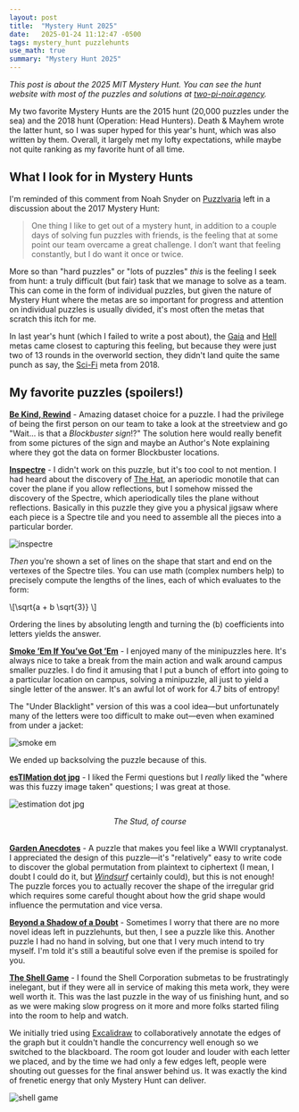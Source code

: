 ```yaml
---
layout: post
title:  "Mystery Hunt 2025"
date:   2025-01-24 11:12:47 -0500
tags: mystery_hunt puzzlehunts
use_math: true
summary: "Mystery Hunt 2025"
---
```


*This post is about the 2025 MIT Mystery Hunt. You can see the hunt website with most of the puzzles and solutions at [two-pi-noir.agency](https://www.two-pi-noir.agency/).*

My two favorite Mystery Hunts are the 2015 hunt (20,000 puzzles under the sea) and the 2018 hunt (Operation: Head Hunters). Death & Mayhem wrote the latter hunt, so I was super hyped for this year's hunt, which was also written by them. Overall, it largely met my lofty expectations, while maybe not quite ranking as my favorite hunt of all time.

<!--more-->

## What I look for in Mystery Hunts

I'm reminded of this comment from Noah Snyder on [Puzzlvaria](https://puzzlvaria.wordpress.com/2017/01/20/mystery-hunt-2017-part-4team-size-and-hunt-length/#comment-67) left in a discussion about the 2017 Mystery Hunt:

> One thing I like to get out of a mystery hunt, in addition to a couple days of solving fun puzzles with friends, is the feeling that at some point our team overcame a great challenge. I don’t want that feeling constantly, but I do want it once or twice.

More so than "hard puzzles" or "lots of puzzles" _this_ is the feeling I seek from hunt: a truly difficult (but fair) task that we manage to solve as a team. This can come in the form of individual puzzles, but given the nature of Mystery Hunt where the metas are so important for progress and attention on individual puzzles is usually divided, it's most often the metas that scratch this itch for me.

In last year's hunt (which I failed to write a post about), the [Gaia](https://puzzles.mit.edu/2024/mythstoryhunt.world/puzzles/gaia) and [Hell](https://puzzles.mit.edu/2024/mythstoryhunt.world/puzzles/a-rift-in-hades) metas came closest to capturing this feeling, but because they were just two of 13 rounds in the overworld section, they didn't land quite the same punch as say, the [Sci-Fi](https://puzzles.mit.edu/2018/full/island/scifi.html) meta from 2018.


## My favorite puzzles (spoilers!)

[**Be Kind, Rewind**](https://www.two-pi-noir.agency/puzzles/be_kind_rewind) - Amazing dataset choice for a puzzle. I had the privilege of being the first person on our team to take a look at the streetview and go "Wait... is that a *Blockbuster sign*!?" The solution here would really benefit from some pictures of the sign and maybe an Author's Note explaining where they got the data on former Blockbuster locations.

[**Inspectre**](https://www.two-pi-noir.agency/puzzles/the_inspectre) - I didn't work on this puzzle, but it's too cool to not mention. I had heard about the discovery of [The Hat](https://en.wikipedia.org/wiki/Einstein_problem), an aperiodic monotile that can cover the plane if you allow reflections, but I somehow missed the discovery of the Spectre, which aperiodically tiles the plane without reflections. Basically in this puzzle they give you a physical jigsaw where each piece is a Spectre tile and you need to assemble all the pieces into a particular border.

![inspectre]({{site.baseurl}}/assets/mysteryhunt2025/inspectre.jpg)

_Then_ you're shown a set of lines on the shape that start and end on the vertexes of the Spectre tiles. You can use math (complex numbers help) to precisely compute the lengths of the lines, each of which evaluates to the form:

\\[\sqrt{a + b \sqrt{3}} \\]

Ordering the lines by absoluting length and turning the \(b\) coefficients into letters yields the answer.

[**Smoke ’Em If You’ve Got ’Em**](https://www.two-pi-noir.agency/puzzles/smoke_em_if_you’ve_got_em) - I enjoyed many of the minipuzzles here. It's always nice to take a break from the main action and walk around campus smaller puzzles. I do find it amusing that I put a bunch of effort into going to a particular location on campus, solving a minipuzzle, all just to yield a single letter of the answer. It's an awful lot of work for 4.7 bits of entropy!

The "Under Blacklight" version of this was a cool idea—but unfortunately many of the letters were too difficult to make out—even when examined from under a jacket:

![smoke em]({{site.baseurl}}/assets/mysteryhunt2025/smoke-em.jpg)

We ended up backsolving the puzzle because of this.

[**esTIMation dot jpg**](https://www.two-pi-noir.agency/puzzles/estimation_dot_jpg) - I liked the Fermi questions but I *really* liked the "where was this fuzzy image taken" questions; I was great at those.

![estimation dot jpg]({{site.baseurl}}/assets/mysteryhunt2025/estimation.jpg)

<center><em>The Stud, of course</em></center><br>

[**Garden Anecdotes**](https://www.two-pi-noir.agency/puzzles/garden_anecdotes) - A puzzle that makes you feel like a WWII cryptanalyst. I appreciated the design of this puzzle—it's "relatively" easy to write code to discover the global permutation from plaintext to ciphertext (I mean, I doubt I could do it, but [*Windsurf*](https://codeium.com/windsurf) certainly could), but this is not enough! The puzzle forces you to actually recover the shape of the irregular grid which requires some careful thought about how the grid shape would influence the permutation and vice versa.

[**Beyond a Shadow of a Doubt**](https://www.two-pi-noir.agency/puzzles/beyond_a_shadow_of_a_doubt) - Sometimes I worry that there are no more novel ideas left in puzzlehunts, but then, I see a puzzle like this. Another puzzle I had no hand in solving, but one that I very much intend to try myself. I'm told it's still a beautiful solve even if the premise is spoiled for you.

[**The Shell Game**](https://www.two-pi-noir.agency/puzzles/the_shell_game) - I found the Shell Corporation submetas to be frustratingly inelegant, but if they were all in service of making this meta work, they were well worth it. This was the last puzzle in the way of us finishing hunt, and so as we were making slow progress on it more and more folks started filing into the room to help and watch.

We initially tried using [Excalidraw](https://excalidraw.com/) to collaboratively annotate the edges of the graph but it couldn't handle the concurrency well enough so we switched to the blackboard. The room got louder and louder with each letter we placed, and by the time we had only a few edges left, people were shouting out guesses for the final answer behind us. It was exactly the kind of frenetic energy that only Mystery Hunt can deliver.

![shell game]({{site.baseurl}}/assets/mysteryhunt2025/shell-game.jpg)
